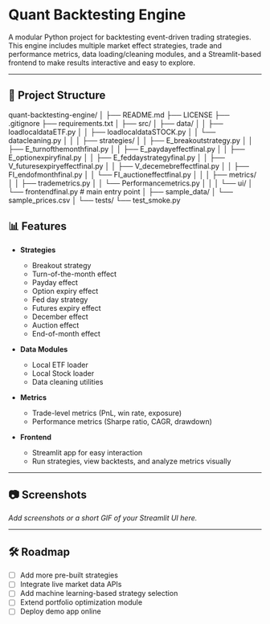 # Quant Backtesting Engine

A modular Python project for backtesting event-driven trading strategies.  
This engine includes multiple market effect strategies, trade and performance metrics, data loading/cleaning modules, and a Streamlit-based frontend to make results interactive and easy to explore.

---

## 📂 Project Structure

quant-backtesting-engine/
│
├── README.md
├── LICENSE
├── .gitignore
├── requirements.txt
│
├── src/
│ ├── data/
│ │ ├── loadlocaldataETF.py
│ │ ├── loadlocaldataSTOCK.py
│ │ └── datacleaning.py
│ │
│ ├── strategies/
│ │ ├── E_breakoutstrategy.py
│ │ ├── E_turnofthemonthfinal.py
│ │ ├── E_paydayeffectfinal.py
│ │ ├── E_optionexpiryfinal.py
│ │ ├── E_feddaystrategyfinal.py
│ │ ├── V_futuresexpiryeffectfinal.py
│ │ ├── V_decemebreffectfinal.py
│ │ ├── FI_endofmonthfinal.py
│ │ └── FI_auctioneffectfinal.py
│ │
│ ├── metrics/
│ │ ├── trademetrics.py
│ │ └── Performancemetrics.py
│ │
│ └── ui/
│ └── frontendfinal.py # main entry point
│
├── sample_data/
│ └── sample_prices.csv
│
└── tests/
└── test_smoke.py

## 📊 Features

- **Strategies**
  - Breakout strategy
  - Turn-of-the-month effect
  - Payday effect
  - Option expiry effect
  - Fed day strategy
  - Futures expiry effect
  - December effect
  - Auction effect
  - End-of-month effect

- **Data Modules**
  - Local ETF loader
  - Local Stock loader
  - Data cleaning utilities

- **Metrics**
  - Trade-level metrics (PnL, win rate, exposure)
  - Performance metrics (Sharpe ratio, CAGR, drawdown)

- **Frontend**
  - Streamlit app for easy interaction
  - Run strategies, view backtests, and analyze metrics visually

---

## 📷 Screenshots

_Add screenshots or a short GIF of your Streamlit UI here._

---

## 🛠️ Roadmap

- [ ] Add more pre-built strategies  
- [ ] Integrate live market data APIs  
- [ ] Add machine learning-based strategy selection  
- [ ] Extend portfolio optimization module  
- [ ] Deploy demo app online